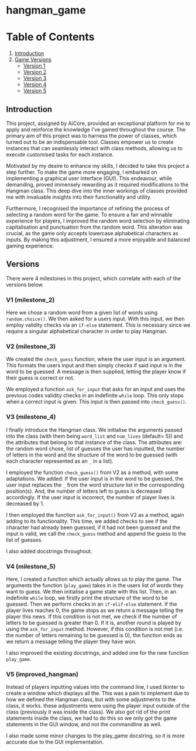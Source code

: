 # hangman_game

# Table of Contents
1. [Introduction](#introduction)
1. [Game Versions](#versions)
    - [Version 1](#V1 (milestone_2))
    - [Version 2](#V2 (milestone_3))
    - [Version 3](#V3 (milestone_4))
    - [Version 4](#V4 (milestone_5))
    - [Version 5](#V5 (improved_hangman))


## Introduction

This project, assigned by AiCore, provided an exceptional platform for me to apply and reinforce the knowledge I've gained throughout the course. The primary aim of this project was to harness the power of classes, which turned out to be an indispensable tool. Classes empower us to create instances that can seamlessly interact with class methods, allowing us to execute customised tasks for each instance.

Motivated by my desire to enhance my skills, I decided to take this project a step further. To make the game more engaging, I embarked on implementing a graphical user interface (GUI). This endeavour, while demanding, proved immensely rewarding as it required modifications to the Hangman class. This deep dive into the inner workings of classes provided me with invaluable insights into their functionality and utility.

Furthermore, I recognised the importance of refining the process of selecting a random word for the game. To ensure a fair and winnable experience for players, I improved the random word selection by eliminating capitalisation and punctuation from the random word. This alteration was crucial, as the game only accepts lowercase alphabetical characters as inputs. By making this adjustment, I ensured a more enjoyable and balanced gaming experience. 

## Versions

There were 4 milestones in this project, which correlate with each of the versions below.

### V1 (milestone_2)
Here we chose a random word from a given list of words using `random.choice()`. We then asked for a users input. With this input, we then employ validity checks via an `if-else` statement. This is necessary since we require a singular alphabetical character in order to play Hangman.

### V2 (milestone_3)
We created the `check_guess` function, where the user input is an argument. This formats the users input and then simply checks if said input is in the word to be guessed. A message is then supplied, letting the player know if their guess is correct or not.

We employed a function `ask_for_input` that asks for an input and uses the previous codes validity checks in an indefinite `while` loop. This only stops when a correct input is given. This input is then passed into `check_guess()`. 

### V3 (milestone_4)
I finally introduce the Hangman class. We initialise the arguments passed into the class (with them being `word_list` and `num_lives` (default= 5)) and the attributes that belong to that instance of the class. The attributes are: the random word chose, list of guesses the user has inputted, the number of letters in the word and the structure of the word to be guessed (with each character represented as an `_` in a list).

I employed the function `check_guess()` from V2 as a method, with some adaptations. We added: If the user input is in the word to be guessed, the user input replaces the `_` from the word structure list in the corresponding position(s). And, the number of letters left to guess is decreased accordingly. If the user input is incorrect, the number of player lives is decreased by 1.

I then employed the function `ask_for_input()` from V2 as a method, again adding to its functionality. This time, we added checks to see if the character had already been guessed, if it had not been guessed and the input is valid, we call the `check_guess` method and append the guess to the list of guesses.

I also added docstrings throughout. 

### V4 (milestone_5)
Here, I created a function which actually allows us to play the game. The arguments the function (`play_game`) takes in is the users list of words they want to guess. We then initialise a game state with this list. Then, in an indefinite `while` loop, we firstly print the structure of the word to be guessed. Then we perform checks in an `if-elif-else` statement. If the player lives reaches 0, the game stops as we return a message telling the player this news. If this condition is not met, we check if the number of letters to be guessed is greater than 0. If it is, another round is played by using the `ask_for_input` method. However, if this condition is not met (i.e. the number of letters remaining to be guessed is 0), the function ends as we return a message telling the player they have won.

I also improved the existing docstrings, and added one for the new function `play_game`.

### V5 (improved_hangman)
Instead of players inputting values into the command line, I used tkinter to create a window which displays all the. This was a pain to implement due to how we defined the Hangman class, but with some adjustments to the class, it works. these adjustments were using the player input outside of the class (previously it was inside the class). We also got rid of the print statements inside the class, we had to do this so we only got the game statements in the GUI window, and not the commandline as well. 

I also made some minor changes to the play_game docstring, so it is more accurate due to the GUI implementation.
